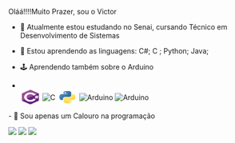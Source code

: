 Oláá!!!!Muito Prazer, sou o Victor

- 🥽 Atualmente estou estudando no Senai, cursando Técnico em Desenvolvimento de Sistemas
- 🤔 Estou aprendendo as linguagens:
  C#;
  C ;
  Python;
  Java;
- 🕹 Aprendendo também sobre o Arduino
- <div style="display: inline_block"><br>
  
  <img align="center" alt="Csharp" height="30" width="40" src="https://raw.githubusercontent.com/devicons/devicon/master/icons/csharp/csharp-original.svg">
  <img align="center" alt="C" height="30" width="40" src="https://cdn.jsdelivr.net/gh/devicons/devicon/icons/c/c-original.svg" />
  <img align="center" alt="Python" height="30" width="40" src="https://raw.githubusercontent.com/devicons/devicon/master/icons/python/python-original.svg">
  <img img align="center" alt="Arduino" height="30" width="40" src="https://cdn.jsdelivr.net/gh/devicons/devicon/icons/arduino/arduino-original.svg" />
  <img img align="center" alt="Arduino" height="30" width="40" src="https://cdn.jsdelivr.net/gh/devicons/devicon/icons/java/java-original.svg" />
          
           
          
  
</div>
- 📘 Sou apenas um Calouro na programação




![](https://github-readme-stats.vercel.app/api?username=VictorHMSforne&theme=tokyonight&hide_border=false&include_all_commits=false&count_private=false)  ![](https://github-readme-stats.vercel.app/api/top-langs/?username=VictorHMSforne&theme=tokyonight&hide_border=false&include_all_commits=false&count_private=false&layout=compact)
![](https://github-profile-trophy.vercel.app/?username=VictorHMSforne&theme=discord&no-frame=false&no-bg=true&margin-w=4)









